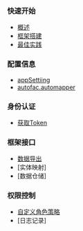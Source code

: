 ### 快速开始
* [概述](概述/SUMMARY.md)
* [框架搭建](/快速开始/框架搭建.md)
* [最佳实践](/快速开始/最佳实践.md)
### 配置信息
* [appSettiing](配置信息/appsetting.md)
* [autofac.automapper](配置信息/Config/AutoFac/autofac.automapper.md)
### 身份认证
* [获取Token](身份认证/获取Token.md)
### 框架接口
* [数据导出](框架接口/数据导出.md)
* [实体映射]
* [数据仓储]
### 权限控制
* [自定义角色策略](权限控制/自定义角色策略.md)
* [日志记录]
  
  